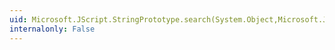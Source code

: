 ```yaml
---
uid: Microsoft.JScript.StringPrototype.search(System.Object,Microsoft.JScript.Vsa.VsaEngine,System.Object)
internalonly: False
---
```

